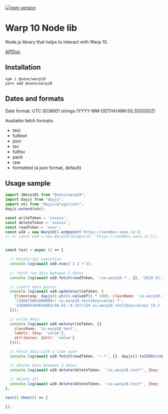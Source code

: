 [![npm version](https://badge.fury.io/js/%40senx%2Fwarp10.svg)](https://badge.fury.io/js/%40senx%2Fwarp10) 

# Warp&nbsp;10 Node lib

Node.js library that helps to interact with Warp&nbsp;10.

[APIDoc](./docs/classes/warp10.Warp10.md)

## Installation

    npm i @senx/warp10
    yarn add @senx/warp10

## Dates and formats

Date format: UTC ISO8601 strings (YYYY-MM-DDTHH:MM:SS.SSSSSSZ)

Available fetch formats:

- text
- fulltext
- json
- tsv
- fulltsv
- pack
- raw
- formatted (a json format, default)

## Usage sample

```javascript
import {Warp10} from "@senx/warp10";
import dayjs from "dayjs";
import utc from "dayjs/plugin/utc";
dayjs.extend(utc);

const writeToken = 'xxxxxx';
const deleteToken = 'xxxxxx';
const readToken = 'xxxx';
const w10 = new Warp10().endpoint('https://sandbox.senx.io');
// or const w10 = new Warp10({endpoint: 'https://sandbox.senx.io'});


const test = async () => {

  // WarpScript execution
  console.log(await w10.exec('2 2 +'));
  
  // fetch raw data between 2 dates 
  console.log(await w10.fetch(readToken, '~io.warp10.*', {}, '2019-11-11T12:34:43.388409Z', dayjs().toISOString()));

  // insert data points
  console.log(await w10.update(writeToken, [
    {timestamp: dayjs().utc().valueOf() * 1000, className: 'io.warp10.test', labels: {key: 'value'}, value: 54},
    '1380475081000000// io.warp10.test{key=value} T',
    '1566893344654882/48.81:-4.147/124 io.warp10.test{key=value} [8.2 151 152 1568189745655509/40.6:-74/14 ]',
  ]));

  // write meta
  console.log(await w10.meta(writeToken, [{
    className: 'io.warp10.test',
    labels: {key: 'value'},
    attributes: {attr: 'value'}
  }]));

  // Fetch data with a time span
  console.log(await w10.fetch(readToken, '~.*', {}, dayjs().toISOString(), 86400000000 * 5));

  // delete data between 2 dates
  console.log(await w10.delete(deleteToken, '~io.warp10.test*', {key: 'value'}, '2019-11-11T12:34:43.388409Z', dayjs().toISOString()));
  
  // delete all
  console.log(await w10.delete(deleteToken, '~io.warp10.test*', {key: 'value'}, '', '', true));
};

test().then(() => {

});
```
